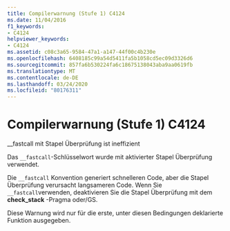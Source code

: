 ```yaml
---
title: Compilerwarnung (Stufe 1) C4124
ms.date: 11/04/2016
f1_keywords:
- C4124
helpviewer_keywords:
- C4124
ms.assetid: c08c3a65-9584-47a1-a147-44f00c4b230e
ms.openlocfilehash: 6408185c99a54d5411fa5b1058cd5ec09d3326d6
ms.sourcegitcommit: 857fa6b530224fa6c18675138043aba9aa0619fb
ms.translationtype: MT
ms.contentlocale: de-DE
ms.lasthandoff: 03/24/2020
ms.locfileid: "80176311"
---
```

# <a name="compiler-warning-level-1-c4124"></a>Compilerwarnung (Stufe 1) C4124

__fastcall mit Stapel Überprüfung ist ineffizient

Das `__fastcall`-Schlüsselwort wurde mit aktivierter Stapel Überprüfung verwendet.

Die `__fastcall` Konvention generiert schnelleren Code, aber die Stapel Überprüfung verursacht langsameren Code. Wenn Sie `__fastcall`verwenden, deaktivieren Sie die Stapel Überprüfung mit dem **check_stack** -Pragma oder/GS.

Diese Warnung wird nur für die erste, unter diesen Bedingungen deklarierte Funktion ausgegeben.
